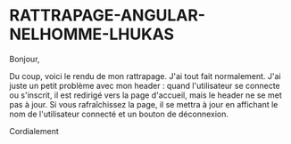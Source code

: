 # RATTRAPAGE-ANGULAR-NELHOMME-LHUKAS


Bonjour,

Du coup, voici le rendu de mon rattrapage. J'ai tout fait normalement.
J'ai juste un petit problème avec mon header : quand l'utilisateur se connecte ou s'inscrit, il est redirigé vers la page d'accueil,
mais le header ne se met pas à jour. Si vous rafraîchissez la page, il se mettra à jour en affichant le nom de l'utilisateur connecté et un bouton de déconnexion.


Cordialement